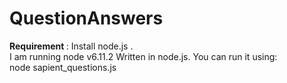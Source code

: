 # QuestionAnswers
<b>Requirement </b>: Install node.js . <br>
I am running node v6.11.2
Written in node.js. You can run it using:<br> 
node sapient_questions.js
